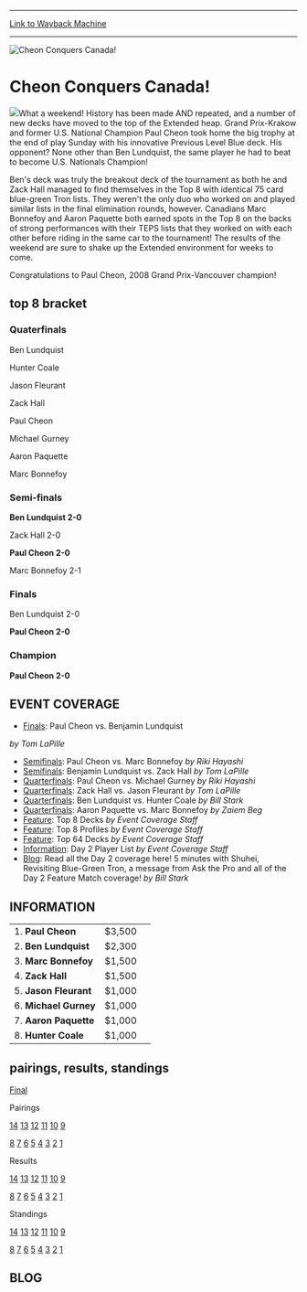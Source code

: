 
---
[Link to Wayback Machine](https://web.archive.org/web/20151205225758/http://magic.wizards.com/en/events/coverage/cheon-conquers-canada)

[_metadata_:generator]:- "Drupal 7 (http://drupal.org)"
[_metadata_:node]:- "572091"
[_metadata_:source]:- "div-block-system-main"
[_metadata_:title]:- "Cheon Conquers Canada!"
[_metadata_:wayback_capture_timestamp]:- "2015-12-05 22:57:58"
[_metadata_:wayback_raw_url]:- "https://web.archive.org/web/20151205225758id_/http://magic.wizards.com/en/events/coverage/cheon-conquers-canada"
[_metadata_:wayback_url]:- "http://magic.wizards.com/en/events/coverage/cheon-conquers-canada"
---







![Cheon Conquers Canada!](https://media.magic.wizards.com/images/banner/large_1.jpg)





Cheon Conquers Canada!
======================












![](https://media.magic.wizards.com/image_legacy_migration/sideboard/images/gpvan08/Trophy_Cheon.jpg)What a weekend! History has been made AND repeated, and a number of new decks have moved to the top of the Extended heap. Grand Prix-Krakow and former U.S. National Champion Paul Cheon took home the big trophy at the end of play Sunday with his innovative Previous Level Blue deck. His opponent? None other than Ben Lundquist, the same player he had to beat to become U.S. Nationals Champion!


Ben's deck was truly the breakout deck of the tournament as both he and Zack Hall managed to find themselves in the Top 8 with identical 75 card blue-green Tron lists. They weren't the only duo who worked on and played similar lists in the final elimination rounds, however. Canadians Marc Bonnefoy and Aaron Paquette both earned spots in the Top 8 on the backs of strong performances with their TEPS lists that they worked on with each other before riding in the same car to the tournament! The results of the weekend are sure to shake up the Extended environment for weeks to come.


Congratulations to Paul Cheon, 2008 Grand Prix-Vancouver champion!



top 8 bracket
-------------





### Quaterfinals





Ben Lundquist




Hunter Coale






Jason Fleurant




Zack Hall






Paul Cheon




Michael Gurney






Aaron Paquette




Marc Bonnefoy







### Semi-finals





**Ben Lundquist 2-0**




Zack Hall 2-0






**Paul Cheon 2-0**




Marc Bonnefoy 2-1







### Finals





Ben Lundquist 2-0




**Paul Cheon 2-0**







### Champion





**Paul Cheon 2-0**









EVENT COVERAGE
--------------




* [Finals](#20): Paul Cheon vs. Benjamin Lundquist

 *by Tom LaPille*
* [Semifinals](#19): Paul Cheon vs. Marc Bonnefoy
 *by Riki Hayashi*
* [Semifinals](#18): Benjamin Lundquist vs. Zack Hall
 *by Tom LaPille*
* [Quarterfinals](#17): Paul Cheon vs. Michael Gurney
 *by Riki Hayashi*
* [Quarterfinals](#16): Zack Hall vs. Jason Fleurant
 *by Tom LaPille*
* [Quarterfinals](#15): Ben Lundquist vs. Hunter Coale
 *by Bill Stark*
* [Quarterfinals](#14): Aaron Paquette vs. Marc Bonnefoy
 *by Zaiem Beg*
* [Feature](/en/articles/archive/event-coverage/top-8-decks-2008-02-24): Top 8 Decks
 *by Event Coverage Staff*
* [Feature](/en/articles/archive/event-coverage/top-8-profiles-2008-02-24): Top 8 Profiles
 *by Event Coverage Staff*
* [Feature](/en/articles/archive/event-coverage/top-64-decks-2008-02-24): Top 64 Decks
 *by Event Coverage Staff*
* [Information](/en/articles/archive/event-coverage/day-2-player-list-2008-02-24): Day 2 Player List
 *by Event Coverage Staff*
* [Blog](/en/articles/archive/event-coverage/day-two-blog-2008-grand-prix%E2%80%93vancouver-2008-02-24): Read all the Day 2 coverage here! 5 minutes with Shuhei, Revisiting Blue-Green Tron, a message from Ask the Pro and all of the Day 2 Feature Match coverage!
 *by Bill Stark*



INFORMATION
-----------




|  |  |  |
| --- | --- | --- |
| 1. **Paul Cheon** | $3,500 |
| 2. **Ben Lundquist** | $2,300 |
| 3. **Marc Bonnefoy** | $1,500 |
| 4. **Zack Hall** | $1,500 |
| 5. **Jason Fleurant** | $1,000 |
| 6. **Michael Gurney** | $1,000 |
| 7. **Aaron Paquette** | $1,000 |
| 8. **Hunter Coale** | $1,000 |

pairings, results, standings
----------------------------




[Final](/en/articles/archive/event-coverage/final-standings-2008-02-24)




Pairings


[14](/en/articles/archive/event-coverage/round-14-pairings-2008-02-24) [13](/en/articles/archive/event-coverage/round-13-pairings-2008-02-24) [12](/en/articles/archive/event-coverage/round-12-pairings-2008-02-24) [11](/en/articles/archive/event-coverage/round-11-pairings-2008-02-24) [10](/en/articles/archive/event-coverage/round-10-pairings-2008-02-24) [9](/en/articles/archive/event-coverage/round-9-pairings-2008-02-24)


[8](/en/articles/archive/event-coverage/round-8-pairings-2008-02-23) [7](/en/articles/archive/event-coverage/round-7-pairings-2008-02-23) [6](/en/articles/archive/event-coverage/round-6-pairings-2008-02-23) [5](/en/articles/archive/event-coverage/round-5-pairings-2008-02-23) [4](/en/articles/archive/event-coverage/round-4-pairings-2008-02-23) [3](/en/articles/archive/event-coverage/round-3-pairings-2008-02-23) [2](/en/articles/archive/event-coverage/round-2-pairings-2008-02-23) [1](/en/articles/archive/event-coverage/round-1-pairings-2008-02-23)




Results


[14](/en/articles/archive/event-coverage/round-14-results-2008-02-24) [13](/en/articles/archive/event-coverage/round-13-results-2008-02-24) [12](/en/articles/archive/event-coverage/round-12-results-2008-02-24) [11](/en/articles/archive/event-coverage/round-11-results-2008-02-24) [10](/en/articles/archive/event-coverage/round-10-results-2008-02-24) [9](/en/articles/archive/event-coverage/round-9-results-2008-02-24)


[8](/en/articles/archive/event-coverage/round-8-results-2008-02-23) [7](/en/articles/archive/event-coverage/round-7-results-2008-02-23) [6](/en/articles/archive/event-coverage/round-6-results-2008-02-23) [5](/en/articles/archive/event-coverage/round-5-results-2008-02-23) [4](/en/articles/archive/event-coverage/round-4-results-2008-02-23) [3](/en/articles/archive/event-coverage/round-3-results-2008-02-23) [2](/en/articles/archive/event-coverage/round-2-results-2008-02-23) [1](/en/articles/archive/event-coverage/round-1-results-2008-02-23)




Standings


[14](/en/articles/archive/event-coverage/round-14-standings-2008-02-24) [13](/en/articles/archive/event-coverage/round-13-standings-2008-02-24) [12](/en/articles/archive/event-coverage/round-12-standings-2008-02-24) [11](/en/articles/archive/event-coverage/round-11-standings-2008-02-24) [10](/en/articles/archive/event-coverage/round-10-standings-2008-02-24) [9](/en/articles/archive/event-coverage/round-9-standings-2008-02-24)


[8](/en/articles/archive/event-coverage/round-8-standings-2008-02-23) [7](/en/articles/archive/event-coverage/round-7-standings-2008-02-23) [6](/en/articles/archive/event-coverage/round-6-standings-2008-02-23) [5](/en/articles/archive/event-coverage/round-5-standings-2008-02-23) [4](/en/articles/archive/event-coverage/round-4-standings-2008-02-23) [3](/en/articles/archive/event-coverage/round-3-standings-2008-02-23) [2](/en/articles/archive/event-coverage/round-2-standings-2008-02-23) [1](/en/articles/archive/event-coverage/round-1-standings-2008-02-23)




BLOG
----


  

 

